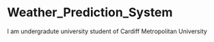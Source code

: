 # Weather_Prediction_System
I am undergradute university student of Cardiff Metropolitan University
